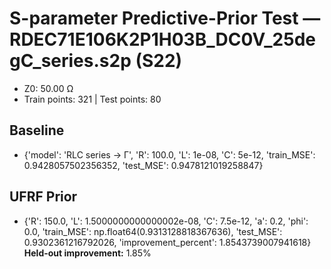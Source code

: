 # S-parameter Predictive-Prior Test — RDEC71E106K2P1H03B_DC0V_25degC_series.s2p (S22)
- Z0: 50.00 Ω
- Train points: 321  |  Test points: 80

## Baseline
- {'model': 'RLC series -> Γ', 'R': 100.0, 'L': 1e-08, 'C': 5e-12, 'train_MSE': 0.9428057502356352, 'test_MSE': 0.9478121019258847}

## UFRF Prior
- {'R': 150.0, 'L': 1.5000000000000002e-08, 'C': 7.5e-12, 'a': 0.2, 'phi': 0.0, 'train_MSE': np.float64(0.9313128818367636), 'test_MSE': 0.9302361216792026, 'improvement_percent': 1.8543739007941618}
**Held-out improvement:** 1.85%